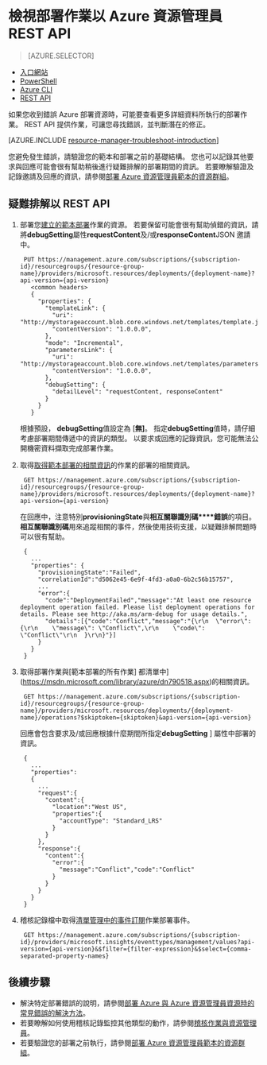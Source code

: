 <properties
   pageTitle="檢視與 REST API 部署作業 |Microsoft Azure"
   description="說明如何使用 Azure 資源管理員 REST API 偵測資源管理員部署中的問題。"
   services="azure-resource-manager,virtual-machines"
   documentationCenter=""
   tags="top-support-issue"
   authors="tfitzmac"
   manager="timlt"
   editor="tysonn"/>

<tags
   ms.service="azure-resource-manager"
   ms.devlang="na"
   ms.topic="article"
   ms.tgt_pltfrm="vm-multiple"
   ms.workload="infrastructure"
   ms.date="06/13/2016"
   ms.author="tomfitz"/>

# <a name="view-deployment-operations-with-azure-resource-manager-rest-api"></a>檢視部署作業以 Azure 資源管理員 REST API

> [AZURE.SELECTOR]
- [入口網站](resource-manager-troubleshoot-deployments-portal.md)
- [PowerShell](resource-manager-troubleshoot-deployments-powershell.md)
- [Azure CLI](resource-manager-troubleshoot-deployments-cli.md)
- [REST API](resource-manager-troubleshoot-deployments-rest.md)

如果您收到錯誤 Azure 部署資源時，可能要查看更多詳細資料所執行的部署作業。 REST API 提供作業，可讓您尋找錯誤，並判斷潛在的修正。

[AZURE.INCLUDE [resource-manager-troubleshoot-introduction](../includes/resource-manager-troubleshoot-introduction.md)]

您避免發生錯誤，請驗證您的範本和部署之前的基礎結構。 您也可以記錄其他要求與回應可能會很有幫助稍後進行疑難排解的部署期間的資訊。 若要瞭解驗證及記錄邀請及回應的資訊，請參閱[部署 Azure 資源管理員範本的資源群組](resource-group-template-deploy-rest.md)。

## <a name="troubleshoot-with-rest-api"></a>疑難排解以 REST API

1. 部署您[建立的範本部署](https://msdn.microsoft.com/library/azure/dn790564.aspx)作業的資源。 若要保留可能會很有幫助偵錯的資訊，請將**debugSetting**屬性**requestContent**及/或**responseContent**JSON 邀請中。 

        PUT https://management.azure.com/subscriptions/{subscription-id}/resourcegroups/{resource-group-name}/providers/microsoft.resources/deployments/{deployment-name}?api-version={api-version}
          <common headers>
          {
            "properties": {
              "templateLink": {
                "uri": "http://mystorageaccount.blob.core.windows.net/templates/template.json",
                "contentVersion": "1.0.0.0",
              },
              "mode": "Incremental",
              "parametersLink": {
                "uri": "http://mystorageaccount.blob.core.windows.net/templates/parameters.json",
                "contentVersion": "1.0.0.0",      
              },
              "debugSetting": {
                "detailLevel": "requestContent, responseContent"
              }
            }
          }

    根據預設， **debugSetting**值設定為 [**無]**。 指定**debugSetting**值時，請仔細考慮部署期間傳遞中的資訊的類型。 以要求或回應的記錄資訊，您可能無法公開機密資料擷取完成部署作業。 

2. 取得[取得範本部署的相關資訊](https://msdn.microsoft.com/library/azure/dn790565.aspx)的作業的部署的相關資訊。

        GET https://management.azure.com/subscriptions/{subscription-id}/resourcegroups/{resource-group-name}/providers/microsoft.resources/deployments/{deployment-name}?api-version={api-version}

    在回應中，注意特別**provisioningState**與**相互關聯識別碼****錯誤**的項目。 **相互關聯識別碼**用來追蹤相關的事件，然後使用技術支援，以疑難排解問題時可以很有幫助。
    
        { 
          ...
          "properties": {
            "provisioningState":"Failed",
            "correlationId":"d5062e45-6e9f-4fd3-a0a0-6b2c56b15757",
            ...
            "error":{
              "code":"DeploymentFailed","message":"At least one resource deployment operation failed. Please list deployment operations for details. Please see http://aka.ms/arm-debug for usage details.",
              "details":[{"code":"Conflict","message":"{\r\n  \"error\": {\r\n    \"message\": \"Conflict\",\r\n    \"code\": \"Conflict\"\r\n  }\r\n}"}]
            }  
          }
        }

3. 取得部署作業與[範本部署的所有作業] 都清單中](https://msdn.microsoft.com/library/azure/dn790518.aspx)的相關資訊。 

        GET https://management.azure.com/subscriptions/{subscription-id}/resourcegroups/{resource-group-name}/providers/microsoft.resources/deployments/{deployment-name}/operations?$skiptoken={skiptoken}&api-version={api-version}

    回應會包含要求及/或回應根據什麼期間所指定**debugSetting** ] 屬性中部署的資訊。
    
        {
          ...
          "properties": 
          {
            ...
            "request":{
              "content":{
                "location":"West US",
                "properties":{
                  "accountType": "Standard_LRS"
                }
              }
            },
            "response":{
              "content":{
                "error":{
                  "message":"Conflict","code":"Conflict"
                }
              }
            }
          }
        }

4. 稽核記錄檔中取得[清單管理中的事件訂閱](https://msdn.microsoft.com/library/azure/dn931934.aspx)作業部署事件。

        GET https://management.azure.com/subscriptions/{subscription-id}/providers/microsoft.insights/eventtypes/management/values?api-version={api-version}&$filter={filter-expression}&$select={comma-separated-property-names}


## <a name="next-steps"></a>後續步驟

- 解決特定部署錯誤的說明，請參閱[部署 Azure 與 Azure 資源管理員資源時的常見錯誤的解決方法](resource-manager-common-deployment-errors.md)。
- 若要瞭解如何使用稽核記錄監控其他類型的動作，請參閱[稽核作業與資源管理員](resource-group-audit.md)。
- 若要驗證您的部署之前執行，請參閱[部署 Azure 資源管理員範本的資源群組](resource-group-template-deploy.md)。
